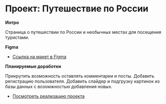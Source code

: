 # Проект: Путешествие по России

**Интро**

Страница о путешествии по России и необычных местах для посещения туристами. 

**Figma**

* [Ссылка на макет в Figma](https://www.figma.com/file/5S2WSbEFL6awjVWJ0NWL8Q/Sprint-3_-Russia-_-desktop-mobile?node-id=28503%3A0)

**Планируемые доработки**

Прикрутить возможность оставлять комментарии и посты. Добавить регистрацию пользователя. Добавить слайдер и подгрузку картинок из базы данных с возомжностью добавления новых.

* [Посмотреть реализацию проекта](https://nekom113.github.io/russian-travel.github.io/)
